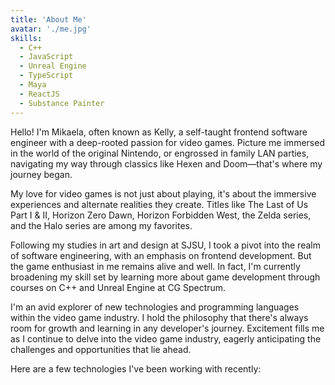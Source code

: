 ```yaml
---
title: 'About Me'
avatar: './me.jpg'
skills:
  - C++
  - JavaScript
  - Unreal Engine
  - TypeScript
  - Maya
  - ReactJS
  - Substance Painter
---
```


Hello! I'm Mikaela, often known as Kelly, a self-taught frontend software engineer with a deep-rooted passion for video games. Picture me immersed in the world of the original Nintendo, or engrossed in family LAN parties, navigating my way through classics like Hexen and Doom—that's where my journey began.

My love for video games is not just about playing, it's about the immersive experiences and alternate realities they create. Titles like The Last of Us Part I & II, Horizon Zero Dawn, Horizon Forbidden West, the Zelda series, and the Halo series are among my favorites.

Following my studies in art and design at SJSU, I took a pivot into the realm of software engineering, with an emphasis on frontend development. But the game enthusiast in me remains alive and well. In fact, I'm currently broadening my skill set by learning more about game development through courses on C++ and Unreal Engine at CG Spectrum.

I'm an avid explorer of new technologies and programming languages within the video game industry. I hold the philosophy that there's always room for growth and learning in any developer's journey. Excitement fills me as I continue to delve into the video game industry, eagerly anticipating the challenges and opportunities that lie ahead.

Here are a few technologies I've been working with recently:
